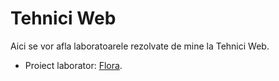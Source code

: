 # Tehnici Web

Aici se vor afla laboratoarele rezolvate de mine la Tehnici Web.

* Proiect laborator: [Flora](https://github.com/mehanix/Flora).
